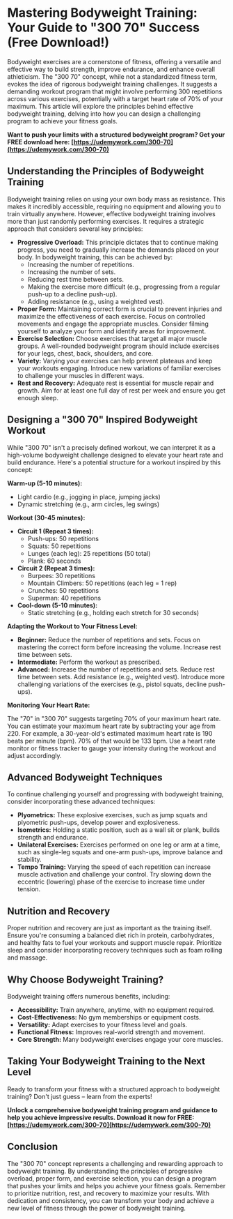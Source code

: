 # Mastering Bodyweight Training: Your Guide to "300 70" Success (Free Download!)

Bodyweight exercises are a cornerstone of fitness, offering a versatile and effective way to build strength, improve endurance, and enhance overall athleticism. The "300 70" concept, while not a standardized fitness term, evokes the idea of rigorous bodyweight training challenges. It suggests a demanding workout program that might involve performing 300 repetitions across various exercises, potentially with a target heart rate of 70% of your maximum. This article will explore the principles behind effective bodyweight training, delving into how you can design a challenging program to achieve your fitness goals.

**Want to push your limits with a structured bodyweight program? Get your FREE download here: [https://udemywork.com/300-70](https://udemywork.com/300-70)**

## Understanding the Principles of Bodyweight Training

Bodyweight training relies on using your own body mass as resistance. This makes it incredibly accessible, requiring no equipment and allowing you to train virtually anywhere. However, effective bodyweight training involves more than just randomly performing exercises. It requires a strategic approach that considers several key principles:

*   **Progressive Overload:** This principle dictates that to continue making progress, you need to gradually increase the demands placed on your body. In bodyweight training, this can be achieved by:
    *   Increasing the number of repetitions.
    *   Increasing the number of sets.
    *   Reducing rest time between sets.
    *   Making the exercise more difficult (e.g., progressing from a regular push-up to a decline push-up).
    *   Adding resistance (e.g., using a weighted vest).
*   **Proper Form:** Maintaining correct form is crucial to prevent injuries and maximize the effectiveness of each exercise. Focus on controlled movements and engage the appropriate muscles. Consider filming yourself to analyze your form and identify areas for improvement.
*   **Exercise Selection:** Choose exercises that target all major muscle groups. A well-rounded bodyweight program should include exercises for your legs, chest, back, shoulders, and core.
*   **Variety:** Varying your exercises can help prevent plateaus and keep your workouts engaging. Introduce new variations of familiar exercises to challenge your muscles in different ways.
*   **Rest and Recovery:** Adequate rest is essential for muscle repair and growth. Aim for at least one full day of rest per week and ensure you get enough sleep.

## Designing a "300 70" Inspired Bodyweight Workout

While "300 70" isn't a precisely defined workout, we can interpret it as a high-volume bodyweight challenge designed to elevate your heart rate and build endurance. Here's a potential structure for a workout inspired by this concept:

**Warm-up (5-10 minutes):**

*   Light cardio (e.g., jogging in place, jumping jacks)
*   Dynamic stretching (e.g., arm circles, leg swings)

**Workout (30-45 minutes):**

*   **Circuit 1 (Repeat 3 times):**
    *   Push-ups: 50 repetitions
    *   Squats: 50 repetitions
    *   Lunges (each leg): 25 repetitions (50 total)
    *   Plank: 60 seconds
*   **Circuit 2 (Repeat 3 times):**
    *   Burpees: 30 repetitions
    *   Mountain Climbers: 50 repetitions (each leg = 1 rep)
    *   Crunches: 50 repetitions
    *   Superman: 40 repetitions
*   **Cool-down (5-10 minutes):**
    *   Static stretching (e.g., holding each stretch for 30 seconds)

**Adapting the Workout to Your Fitness Level:**

*   **Beginner:** Reduce the number of repetitions and sets. Focus on mastering the correct form before increasing the volume. Increase rest time between sets.
*   **Intermediate:** Perform the workout as prescribed.
*   **Advanced:** Increase the number of repetitions and sets. Reduce rest time between sets. Add resistance (e.g., weighted vest). Introduce more challenging variations of the exercises (e.g., pistol squats, decline push-ups).

**Monitoring Your Heart Rate:**

The "70" in "300 70" suggests targeting 70% of your maximum heart rate. You can estimate your maximum heart rate by subtracting your age from 220. For example, a 30-year-old's estimated maximum heart rate is 190 beats per minute (bpm). 70% of that would be 133 bpm. Use a heart rate monitor or fitness tracker to gauge your intensity during the workout and adjust accordingly.

## Advanced Bodyweight Techniques

To continue challenging yourself and progressing with bodyweight training, consider incorporating these advanced techniques:

*   **Plyometrics:** These explosive exercises, such as jump squats and plyometric push-ups, develop power and explosiveness.
*   **Isometrics:** Holding a static position, such as a wall sit or plank, builds strength and endurance.
*   **Unilateral Exercises:** Exercises performed on one leg or arm at a time, such as single-leg squats and one-arm push-ups, improve balance and stability.
*   **Tempo Training:** Varying the speed of each repetition can increase muscle activation and challenge your control. Try slowing down the eccentric (lowering) phase of the exercise to increase time under tension.

## Nutrition and Recovery

Proper nutrition and recovery are just as important as the training itself. Ensure you're consuming a balanced diet rich in protein, carbohydrates, and healthy fats to fuel your workouts and support muscle repair. Prioritize sleep and consider incorporating recovery techniques such as foam rolling and massage.

## Why Choose Bodyweight Training?

Bodyweight training offers numerous benefits, including:

*   **Accessibility:** Train anywhere, anytime, with no equipment required.
*   **Cost-Effectiveness:** No gym memberships or equipment costs.
*   **Versatility:** Adapt exercises to your fitness level and goals.
*   **Functional Fitness:** Improves real-world strength and movement.
*   **Core Strength:** Many bodyweight exercises engage your core muscles.

## Taking Your Bodyweight Training to the Next Level

Ready to transform your fitness with a structured approach to bodyweight training? Don't just guess – learn from the experts!

**Unlock a comprehensive bodyweight training program and guidance to help you achieve impressive results. Download it now for FREE: [https://udemywork.com/300-70](https://udemywork.com/300-70)**

## Conclusion

The "300 70" concept represents a challenging and rewarding approach to bodyweight training. By understanding the principles of progressive overload, proper form, and exercise selection, you can design a program that pushes your limits and helps you achieve your fitness goals. Remember to prioritize nutrition, rest, and recovery to maximize your results. With dedication and consistency, you can transform your body and achieve a new level of fitness through the power of bodyweight training.
